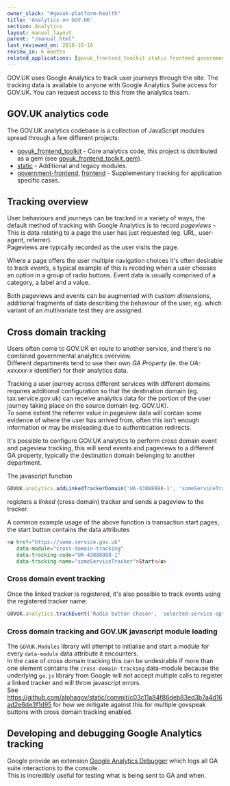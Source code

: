 ```yaml
---
owner_slack: "#govuk-platform-health"
title: 'Analytics on GOV.UK'
section: Analytics
layout: manual_layout
parent: "/manual.html"
last_reviewed_on: 2018-10-18
review_in: 6 months
related_applications: [govuk_frontend_toolkit static frontend government-frontend]
---
```


GOV.UK uses Google Analytics to track user journeys through the site. The tracking data is available to anyone with Google Analytics Suite access for GOV.UK. You can request access to this from the analytics team.


## GOV.UK analytics code

The GOV.UK analytics codebase is a collection of JavaScript modules spread through a few different projects:

- [govuk_frontend_toolkit](https://github.com/alphagov/govuk_frontend_toolkit/tree/master/javascripts/govuk/analytics) - Core analytics code, this project is distributed as a gem (see [govuk_frontend_toolkit_gem](https://github.com/alphagov/govuk_frontend_toolkit_gem)).
- [static](https://github.com/alphagov/static/tree/master/app/assets/javascripts/analytics) - Additional and legacy modules.
- [government-frontend](https://github.com/alphagov/government-frontend/blob/master/app/assets/javascripts/modules/track-radio-group.js), [frontend](https://github.com/alphagov/frontend/tree/master/app/assets/javascripts/modules) - Supplementary tracking for application specific cases.


## Tracking overview

User behaviours and journeys can be tracked in a variety of ways, the default method of tracking with Google Analytics is to record _pageviews_ - This is data relating to a page the user has just requested (eg. URL, user-agent, referrer).  
Pageviews are typically recorded as the user visits the page.

Where a page offers the user multiple navigation choices it's often desirable to track _events_, a typical example of this is recoding when a user chooses an option in a group of radio buttons. Event data is usually comprised of a category, a label and a value.

Both pageviews and events can be augmented with _custom dimensions_, additional fragments of data describing the behaviour of the user, eg. which variant of an multivariate test they are assigned.


## Cross domain tracking

Users often come to GOV.UK en route to another service, and there's no combined governmental analytics overview.  
Different departments tend to use their own _GA Property_ (ie. the _UA-xxxxxx-x_ identifier) for their analytics data.

Tracking a user journey across different services with different domains requires additional configuration so that the destination domain (eg. tax.service.gov.uk) can receive analytics data for the portion of the user journey taking place on the source domain (eg. GOV.UK).  
To some extent the referrer value in pageview data will contain some evidence of where the user has arrived from, often this isn't enough information or may be misleading due to authentication redirects.

It's possible to configure GOV.UK analytics to perform cross domain event and pageview tracking, this will send events and pageviews to a different GA property, typically the destination domain belonging to another department.

The javascript function

```javascript
GOVUK.analytics.addLinkedTrackerDomain('UA-43888888-1', 'someServiceTracker', 'some.service.gov.uk')
```

registers a _linked_ (cross domain) tracker and sends a pageview to the tracker.

A common example usage of the above function is transaction start pages, the start button contains the data attributes

```html
<a href="https://some.service.gov.uk"
   data-module="cross-domain-tracking"
   data-tracking-code="UA-43888888-1"
   data-tracking-name="someServiceTracker">Start</a>
```

### Cross domain event tracking

Once the linked tracker is registered, it's also possible to track events using the registered tracker name:

```javascript
GOVUK.analytics.trackEvent('Radio button chosen', 'selected-service-option', { 'trackerName': 'someServiceTracker' })
```


### Cross domain tracking and GOV.UK javascript module loading

The `GOVUK.Modules` library will attempt to initialise and start a module for every `data-module` data attribute it encounters.  
In the case of cross domain tracking this can be undesirable if more than one element contains the `cross-domain-tracking` data-module because the underlying `ga.js` library from Google will not accept multiple calls to register a linked tracker and will throw javascript errors.  
See https://github.com/alphagov/static/commit/c03c11a84f86deb83ed3b7a4d16ad2e6de3f1d95 for how we mitigate against this for multiple govspeak buttons with cross domain tracking enabled.


## Developing and debugging Google Analytics tracking

Google provide an extension [Google Analytics Debugger](https://chrome.google.com/webstore/detail/google-analytics-debugger/jnkmfdileelhofjcijamephohjechhna?hl=en) which logs all GA suite interactions to the console.  
This is incredibly useful for testing what is being sent to GA and when.
